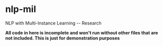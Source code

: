 # nlp-mil
NLP with Multi-Instance Learning -- Research

**All code in here is incomplete and won't run without other files that are not included. This is just for demonstration purposes** 
